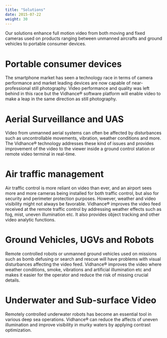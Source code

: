 ```yaml
---
title: "Solutions"
date: 2015-07-22
weight: 30
---
```


Our solutions enhance full motion video from both moving and fixed cameras used on products ranging between unmanned aircrafts and ground vehicles to portable consumer devices.

# Portable consumer devices

The smartphone market has seen a technology race in terms of camera performance and market leading devices are now capable of near-professional still photography. Video performance and quality was left behind in this race but the Vidhance® software platform will enable video to make a leap in the same direction as still photography.

# Aerial Surveillance and UAS

Video from unmanned aerial systems can often be affected by disturbances such as uncontrollable movements, vibration, weather conditions and more. The Vidhance® technology addresses these kind of issues and provides improvement of the video to the viewer inside a ground control station or remote video terminal in real-time.

# Air traffic management

Air traffic control is more reliant on video than ever, and an airport sees more and more cameras being installed for both traffic control, but also for security and perimeter protection purposes. However, weather and video visibility might not always be favorable. Vidhance® improves the video feed received at the remote traffic control by addressing weather effects such as fog, mist, uneven illumination etc. It also provides object tracking and other video analytic functions.

# Ground Vehicles, UGVs and Robots

Remote controlled robots or unmanned ground vehicles used on missions such as bomb defusing or search and rescue will have problems with visual disturbances affecting the video feed. Vidhance® improves the video where weather conditions, smoke, vibrations and artificial illumination etc and makes it easier for the operator and reduce the risk of missing crucial details.

# Underwater and Sub-surface Video

Remotely controlled underwater robots has become an essential tool in various deep sea operations. Vidhance® can reduce the affects of uneven illumination and improve visibility in murky waters by applying contrast optimization.
